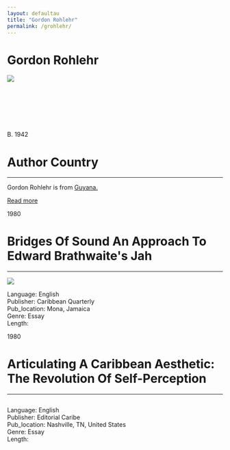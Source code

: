 ```yaml
---
layout: defaultau
title: "Gordon Rohlehr"
permalink: /grohlehr/
---
```

<!-- partial:index.partial.html -->
<div class="content">
     <h1>Gordon Rohlehr</h1>
    <div class="quote">
        <div><img src="http://t3.gstatic.com/licensed-image?q=tbn:ANd9GcQ9EmSlEVMcvVCS-mGpDMRt3HdnmhcwAYM8Cv9zOSIY2ZVM5CptBUWsl-pgXPmokuft1-MDf6b2TNlXGPY" class="logo"></div>
    </div>
    <div class="timeline">
        <div style="padding-bottom:100px;"></div>
        <div class="block">
             <div class="date right"><p class="right"> B. 1942 </p></div>
            <div class="dot"></div>
            <div class="left first">
            <div class="author_country">
                <h1>Author Country</h1><hr>
          <div class="aclocation">  <p>Gordon Rohlehr is from <a href="http://localhost:4000/62">Guyana.</a></p></div>
              <div class="acreadmore">  <a href="https://en.wikipedia.org/wiki/Gordon_Rohlehr" target="_blank">Read more</a></div>
            </div>
            </div>
        <div class="block">
            <div class="date left"><p class="left">1980</p></div>
            <div class="dot"></div>
            <div class="right">
                <h1>Bridges Of Sound An Approach To Edward Brathwaite's Jah</h1><hr>
                <p><img src="https://www.jstor.org/page-scan-delivery/get-page-scan/40653397/0"></p>
                <p>
                Language: English<br/>
                Publisher: Caribbean Quarterly<br/>
                Pub_location: Mona, Jamaica<br/>
                Genre: Essay<br/>
                Length: <br/>                   </p>
            </div>
        </div>
       <div class="block">
            <div class="date left"><p class="left">1980</p></div>
            <div class="dot"></div>
            <div class="right">
                <h1>Articulating A Caribbean Aesthetic: The Revolution Of Self-Perception</h1><hr>
                <p><img src=""></p>
                <p>
                Language: English<br/>
                Publisher: Editorial Caribe<br/>
                Pub_location: Nashville, TN, United States<br/>
                Genre: Essay<br/>
                Length: <br/>                   </p>
            </div>
        </div>
